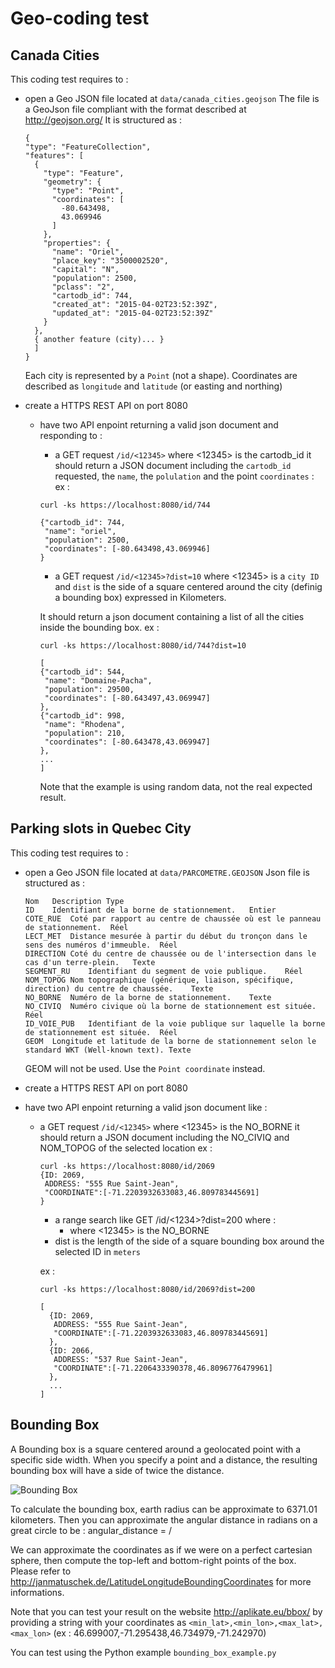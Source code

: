 # Geo-coding test #

## Canada Cities ##

This coding test requires to :

- open a Geo JSON file located at `data/canada_cities.geojson`
  The file is a GeoJson file compliant with the format described at http://geojson.org/
  It is structured as :

  ```
  {
  "type": "FeatureCollection",
  "features": [
    {
      "type": "Feature",
      "geometry": {
        "type": "Point",
        "coordinates": [
          -80.643498,
          43.069946
        ]
      },
      "properties": {
        "name": "Oriel",
        "place_key": "3500002520",
        "capital": "N",
        "population": 2500,
        "pclass": "2",
        "cartodb_id": 744,
        "created_at": "2015-04-02T23:52:39Z",
        "updated_at": "2015-04-02T23:52:39Z"
      }
    },
    { another feature (city)... }
    ]
  }
    ```
    Each city is represented by a `Point` (not a shape). Coordinates are described as `longitude` and `latitude` (or easting and northing)

- create a HTTPS REST API on port 8080
  - have two API enpoint returning a valid json document and responding to :
      - a GET request `/id/<12345>` where <12345> is the cartodb_id
      it should return a JSON document including the `cartodb_id` requested, the `name`, the `polulation` and the point `coordinates` :
      ex :
      ```
      curl -ks https://localhost:8080/id/744

      {"cartodb_id": 744,
       "name": "oriel",
       "population": 2500,
       "coordinates": [-80.643498,43.069946]
      }
      ```

      - a GET request `/id/<12345>?dist=10` where <12345> is a `city ID` and `dist` is the side of a square centered around the city  (definig a bounding box) expressed in Kilometers.

      It should return a json document containing a list of all the cities inside the bounding box.
      ex :
      ```
      curl -ks https://localhost:8080/id/744?dist=10

      [
      {"cartodb_id": 544,
       "name": "Domaine-Pacha",
       "population": 29500,
       "coordinates": [-80.643497,43.069947]
      },
      {"cartodb_id": 998,
       "name": "Rhodena",
       "population": 210,
       "coordinates": [-80.643478,43.069947]
      },
      ...
      ]
      ```
      Note that the example is using random data, not the real expected result.


## Parking slots in Quebec City ##
This coding test requires to :

- open a Geo JSON file located at `data/PARCOMETRE.GEOJSON`
  Json file is structured as :
  ```
  Nom	Description	Type
  ID	Identifiant de la borne de stationnement.	Entier
  COTE_RUE	Coté par rapport au centre de chaussée où est le panneau de stationnement.	Réel
  LECT_MET	Distance mesurée à partir du début du tronçon dans le sens des numéros d'immeuble.	Réel
  DIRECTION	Coté du centre de chaussée ou de l'intersection dans le cas d'un terre-plein.	Texte
  SEGMENT_RU	Identifiant du segment de voie publique.	Réel
  NOM_TOPOG	Nom topographique (générique, liaison, spécifique, direction) du centre de chaussée.	Texte
  NO_BORNE	Numéro de la borne de stationnement.	Texte
  NO_CIVIQ	Numéro civique où la borne de stationnement est située.	Réel
  ID_VOIE_PUB	Identifiant de la voie publique sur laquelle la borne de stationnement est située.	Réel
  GEOM	Longitude et latitude de la borne de stationnement selon le standard WKT (Well-known text).	Texte
  ```

  GEOM will not be used. Use the `Point coordinate` instead.

- create a HTTPS REST API on port 8080
- have two API enpoint returning a valid json document like :
  - a GET request `/id/<12345>` where <12345> is the NO_BORNE
    it should return a JSON document including the NO_CIVIQ and NOM_TOPOG of the selected location
    ex :
    ```
    curl -ks https://localhost:8080/id/2069
    {ID: 2069,
     ADDRESS: "555 Rue Saint-Jean",
     "COORDINATE":[-71.2203932633083,46.809783445691]
    }
    ```
	- a range search like GET /id/<1234>?dist=200 where :
		- where <12345> is the NO_BORNE
    - dist is the length of the side of a square bounding box around the selected ID in `meters`

    ex :
    ```
    curl -ks https://localhost:8080/id/2069?dist=200

    [
      {ID: 2069,
       ADDRESS: "555 Rue Saint-Jean",
       "COORDINATE":[-71.2203932633083,46.809783445691]
      },
      {ID: 2066,
       ADDRESS: "537 Rue Saint-Jean",
       "COORDINATE":[-71.2206433390378,46.8096776479961]
      },
      ...
    ]

    ```

## Bounding Box ##

A Bounding box is a square centered around a geolocated point with a specific side width. When you specify a point and a distance, the resulting bounding box will have a side of twice the distance.

![Bounding Box](https://raw.githubusercontent.com/prune998/codingtest/master/data/aplikate_eu_bbox_.png)

To calculate the bounding box, earth radius can be approximate to 6371.01 kilometers.
Then you can approximate the angular distance in radians on a great circle to be : angular_distance = <distance> / <earth radius>

We can approximate the coordinates as if we were on a perfect cartesian sphere, then compute the top-left and bottom-right points of the box. Please refer to http://janmatuschek.de/LatitudeLongitudeBoundingCoordinates for more informations.

Note that you can test your result on the website http://aplikate.eu/bbox/ by providing a string with your coordinates as `<min_lat>,<min_lon>,<max_lat>,<max_lon>` (ex : 46.699007,-71.295438,46.734979,-71.242970)

You can test using the Python example `bounding_box_example.py`
